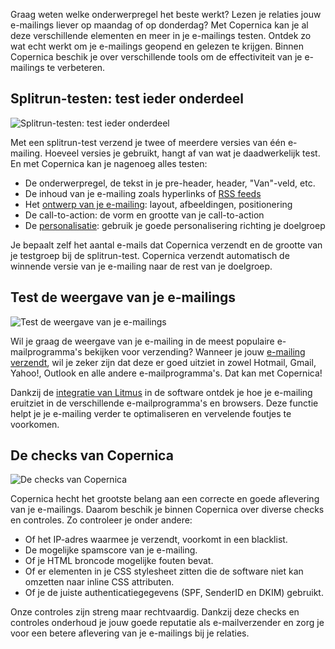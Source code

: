 Graag weten welke onderwerpregel het beste werkt? Lezen je relaties jouw
e-mailings liever op maandag of op donderdag? Met Copernica kan je al
deze verschillende elementen en meer in je e-mailings testen. Ontdek zo
wat echt werkt om je e-mailings geopend en gelezen te krijgen. Binnen
Copernica beschik je over verschillende tools om de effectiviteit van je
e-mailings te verbeteren.

Splitrun-testen: test ieder onderdeel
-------------------------------------

![Splitrun-testen: test ieder
onderdeel](../images/nl-a-b-split-test-copernica.gif)

Met een splitrun-test verzend je twee of meerdere versies van één
e-mailing. Hoeveel versies je gebruikt, hangt af van wat je
daadwerkelijk test. En met Copernica kan je nagenoeg alles testen:

-   De onderwerpregel, de tekst in je pre-header, header, "Van"-veld, etc.
-   De inhoud van je e-mailing zoals hyperlinks of [RSS
    feeds](./rss-or-atom-feed.md "RSS Feeds")
-   Het [ontwerp van je
    e-mailing](./create-custom-templates.md "Ontwerp je eigen template"):
    layout, afbeeldingen, positionering
-   De call-to-action: de vorm en grootte van je call-to-action
-   De
    [personalisatie](./create-clever-emailings.md "Maak zelf slimme e-mailings"):
    gebruik je goede personalisering richting je doelgroep

Je bepaalt zelf het aantal e-mails dat Copernica verzendt en de grootte
van je testgroep bij de splitrun-test. Copernica verzendt automatisch de
winnende versie van je e-mailing naar de rest van je doelgroep.

Test de weergave van je e-mailings
----------------------------------

![Test de weergave van je
e-mailings](../images/email-design-testing-copernica.png "Test de weergave van je e-mailings")

Wil je graag de weergave van je e-mailing in de meest populaire
e-mailprogramma's bekijken voor verzending? Wanneer je jouw [e-mailing
verzendt](./send-emailings-to-relations.md "E-mailings verzenden"),
wil je zeker zijn dat deze er goed uitziet in zowel Hotmail, Gmail,
Yahoo!, Outlook en alle andere e-mailprogramma's. Dat kan met Copernica!

Dankzij de [integratie van Litmus](./litmus.md "Test e-maildocumenten met Litmus")
in de software ontdek je hoe je e-mailing eruitziet in de verschillende
e-mailprogramma's en browsers. Deze functie helpt je je e-mailing verder
te optimaliseren en vervelende foutjes te voorkomen.

De checks van Copernica
-----------------------

![De checks van
Copernica](../images/nl-checks.png "De checks van Copernica")

Copernica hecht het grootste belang aan een correcte en goede aflevering
van je e-mailings. Daarom beschik je binnen Copernica over diverse
checks en controles. Zo controleer je onder andere:

-   Of het IP-adres waarmee je verzendt, voorkomt in een blacklist.
-   De mogelijke spamscore van je e-mailing.
-   Of je HTML broncode mogelijke fouten bevat.
-   Of er elementen in je CSS stylesheet zitten die de software niet kan
    omzetten naar inline CSS attributen.
-   Of je de juiste authenticatiegegevens (SPF, SenderID en DKIM)
    gebruikt.

Onze controles zijn streng maar rechtvaardig. Dankzij deze checks en
controles onderhoud je jouw goede reputatie als e-mailverzender en zorg
je voor een betere aflevering van je e-mailings bij je relaties.
